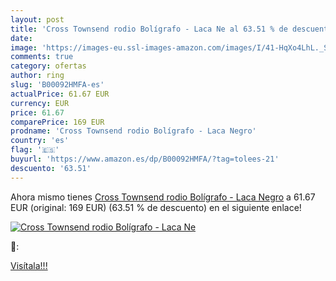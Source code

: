 ```yaml
---
layout: post
title: 'Cross Townsend rodio Bolígrafo - Laca Ne al 63.51 % de descuento'
date: 
image: 'https://images-eu.ssl-images-amazon.com/images/I/41-HqXo4LhL._SL200_.jpg'
comments: true
category: ofertas
author: ring
slug: 'B00092HMFA-es'
actualPrice: 61.67 EUR
currency: EUR
price: 61.67
comparePrice: 169 EUR
prodname: 'Cross Townsend rodio Bolígrafo - Laca Negro'
country: 'es'
flag: '🇪🇸'
buyurl: 'https://www.amazon.es/dp/B00092HMFA/?tag=tolees-21'
descuento: '63.51'
---
```


Ahora mismo tienes [Cross Townsend rodio Bolígrafo - Laca Negro](https://www.amazon.es/dp/B00092HMFA/?tag=tolees-21) a 61.67 EUR (original: 169 EUR) (63.51 %  de descuento) en el siguiente enlace!

[![Cross Townsend rodio Bolígrafo - Laca Ne](https://images-eu.ssl-images-amazon.com/images/I/41-HqXo4LhL._SL200_.jpg)](https://www.amazon.es/dp/B00092HMFA/?tag=tolees-21)

🔎:


[Visítala!!!](https://www.amazon.es/dp/B00092HMFA/?tag=tolees-21)
